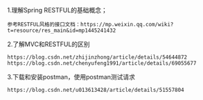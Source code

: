

1.理解Spring RESTFUL的基础概念；
 	
 	参考RESTFUL风格的接口文档：https://mp.weixin.qq.com/wiki?t=resource/res_main&id=mp1445241432

2.了解MVC和RESTFUL的区别
	
	https://blog.csdn.net/zhijinzhong/article/details/54644872
	https://blog.csdn.net/chenyufeng1991/article/details/69055677
	

3.下载和安装postman，使用postman测试请求
	
	https://blog.csdn.net/u013613428/article/details/51557804

